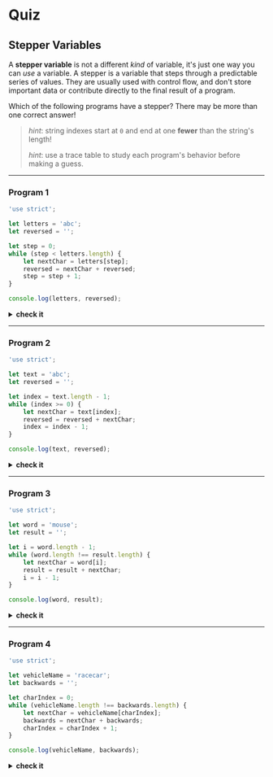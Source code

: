 # Quiz

## Stepper Variables

A **stepper variable** is not a different _kind_ of variable, it's just one way
you can _use_ a variable. A stepper is a variable that steps through a
predictable series of values. They are usually used with control flow, and don't
store important data or contribute directly to the final result of a program.

Which of the following programs have a stepper? There may be more than one
correct answer!

> _hint_: string indexes start at `0` and end at one **fewer** than the string's
> length!
>
> _hint_: use a trace table to study each program's behavior before making a
> guess.

---

### Program 1

```js
'use strict';

let letters = 'abc';
let reversed = '';

let step = 0;
while (step < letters.length) {
	let nextChar = letters[step];
	reversed = nextChar + reversed;
	step = step + 1;
}

console.log(letters, reversed);
```

<details>
<summary><strong>check it</strong></summary>
<br>

✔ Correct!

`step`:

- **initialized**: `0`, the first index in a string
- **stepped**: `+1`, to access each character in order from front to back
- **check**: is less than `letters.length`, the index of the last character in
  the string

The `step` variable is used as a stepper. It is initialized to `0` (the first
index in a string) and then steps up by `1` with each iteration of the loop,
each time being used as an index to access the next character in the string.

It is also used by the `while` loop's condition to know when all the characters
in the string have been used. When the `step` variable is equal to `letter`'s
length it's done.

None of the numbers stored in `step` appear in the final reversed text, the
numbers used only to support the program's control flow and character access.

</details>

---

### Program 2

```js
'use strict';

let text = 'abc';
let reversed = '';

let index = text.length - 1;
while (index >= 0) {
	let nextChar = text[index];
	reversed = reversed + nextChar;
	index = index - 1;
}

console.log(text, reversed);
```

<details>
<summary><strong>check it</strong></summary>
<br>

✔ Correct!

`index`:

- **initialized**: `text.length - 1`, the _last_ index in the string
- **stepped**: `-1`, to access each character in order from back to front
- **check**: is greater than or equal to `0`, the _first_ of a string

The `index` variable is used as a stepper. It is initialized to one _less_ than
the string's length and steps _down_ by one with each iteration of the loop.
Notice how the `nextChar` is added to the _end_ of the new string? That's
because the characters are being read in reverse order, adding them to the front
of `reversed` would not reverse the string!

`index` is also used by the `while` loop's condition to know when all the
characters in the string have been used. When the `index` variable is equal to
`-1` the loop condition will be false. It is written this way because `0` is the
first index in a string, when the `index` is `0` it has read the last remaining
character in the string.

None of the numbers stored in `index` appear in the final reversed text, the
numbers used only to support the program's control flow and character access

</details>

---

### Program 3

```js
'use strict';

let word = 'mouse';
let result = '';

let i = word.length - 1;
while (word.length !== result.length) {
	let nextChar = word[i];
	result = result + nextChar;
	i = i - 1;
}

console.log(word, result);
```

<details>
<summary><strong>check it</strong></summary>
<br>

✔ Correct!

`i`:

- **initialized**: `word.length - 1`, the _last_ index in the string
- **stepped**: `-1`, to access each character in order from back to front
- **check**: (`i` is not used in the check!)

The `i` variable is used as a stepper. It is initialized to one _less_ than the
string's length and steps _down_ by one with each iteration of the loop. Notice
how the `nextChar` is added to the _end_ of the new string? That's because the
characters are being read in reverse order, adding them to the front of `result`
would not reverse the string!

`i` is not used by the `while` loop's condition, instead the condition checks if
the original `word` and the new `result` have different lengths (contain a
different number of characters). When the two strings have the same number of
characters, then you know that all of the full string has been reversed and the
loop can stop.

None of the numbers stored in `i` appear in the final reversed text, the numbers
used only to support the program's control flow and character access

</details>

---

### Program 4

```js
'use strict';

let vehicleName = 'racecar';
let backwards = '';

let charIndex = 0;
while (vehicleName.length !== backwards.length) {
	let nextChar = vehicleName[charIndex];
	backwards = nextChar + backwards;
	charIndex = charIndex + 1;
}

console.log(vehicleName, backwards);
```

<details>
<summary><strong>check it</strong></summary>
<br>

✔ Correct!

`charIndex`:

- **initialized**: `0`, the first index in a string
- **stepped**: `+1`, to access each character in order from front to back
- **check**: (`charIndex` is not used in the check!)

The `charIndex` variable is used as a stepper. It is initialized to `0` (the
first index in a string) and then steps up by `1` with each iteration of the
loop, each time being used as an index to access the next character in the
string.

`charIndex` is not used by the `while` loop's condition, instead the condition
checks if the original `vehicleName` and the new `backwards` have different
lengths (contain a different number of characters). When the two strings have
the same number of characters, then you know that all of the full string has
been reversed and the loop can stop.

None of the numbers stored in `charIndex` appear in the final reversed text, the
numbers used only to support the program's control flow and character access

</details>
